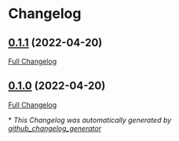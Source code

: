# Changelog

## [0.1.1](https://github.com/buluma/ansible-role-systemd/tree/0.1.1) (2022-04-20)

[Full Changelog](https://github.com/buluma/ansible-role-systemd/compare/0.1.0...0.1.1)

## [0.1.0](https://github.com/buluma/ansible-role-systemd/tree/0.1.0) (2022-04-20)

[Full Changelog](https://github.com/buluma/ansible-role-systemd/compare/d090906132dcdc4e6c9ad608896111e3093c7f08...0.1.0)



\* *This Changelog was automatically generated by [github_changelog_generator](https://github.com/github-changelog-generator/github-changelog-generator)*
